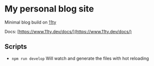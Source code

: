 # My personal blog site

Minimal blog build on [11ty](https://www.11ty.dev/)

Docs: [https://www.11ty.dev/docs/](https://www.11ty.dev/docs/)

## Scripts

- `npm run develop` Will watch and generate the files with hot reloading
